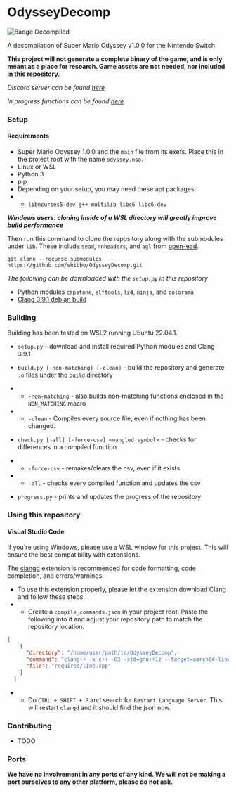# OdysseyDecomp
![Badge Decompiled]

[Badge Decompiled]: https://img.shields.io/endpoint?url=https://raw.githubusercontent.com/shibbo/OdysseyDecomp/main/data/percent.json&style=flat

A decompilation of Super Mario Odyssey v1.0.0 for the Nintendo Switch

**This project will not generate a complete binary of the game, and is only meant as a place for research. Game assets are not needed, nor included in this repository.**

*Discord server can be found [here](https://discord.gg/WHbGwKyH8m)*

*In progress functions can be found [here](https://docs.google.com/spreadsheets/d/198vrkkDqktrRDLInSAkK2HsG5hy1Fl8cmCNRMND3nCY/edit?usp=sharing)*

### Setup
#### Requirements
* Super Mario Odyssey 1.0.0 and the `main` file from its exefs. Place this in the project root with the name `odyssey.nso`.
* Linux or WSL
* Python 3
* pip
* Depending on your setup, you may need these apt packages:
* - `libncurses5-dev g++-multilib libc6 libc6-dev`

***Windows users: cloning inside of a WSL directory will greatly improve build performance***

Then run this command to clone the repository along with the submodules under `lib`. These include `sead`, `nnheaders`, and `agl` from [open-ead](https://github.com/open-ead/).

`git clone --recurse-submodules https://github.com/shibbo/OdysseyDecomp.git`


*The following can be downloaded with the `setup.py` in this repository*
* Python modules `capstone`, `elftools`, `lz4`, `ninja`, and `colorama`
* [Clang 3.9.1 debian build](https://releases.llvm.org/3.9.1/clang+llvm-3.9.1-x86_64-linux-gnu-debian8.tar.xz)

### Building
Building has been tested on WSL2 running Ubuntu 22.04.1.

* `setup.py` - download and install required Python modules and Clang 3.9.1
* `build.py [-non-matching] [-clean]` - build the repository and generate `.o` files under the `build` directory
* - `-non-matching` - also builds non-matching functions enclosed in the `NON_MATCHING` macro
* - `-clean` - Compiles every source file, even if nothing has been changed.

* `check.py [-all] [-force-csv] <mangled symbol>` - checks for differences in a compiled function
* - `-force-csv` - remakes/clears the csv, even if it exists
* - `-all` - checks every compiled function and updates the csv
* `progress.py` - prints and updates the progress of the repository

### Using this repository
#### Visual Studio Code
If you're using Windows, please use a WSL window for this project. This will ensure the best compatibility with extensions.

The [clangd](https://marketplace.visualstudio.com/items?itemName=llvm-vs-code-extensions.vscode-clangd) extension is recommended for code formatting, code completion, and errors/warnings.
* To use this extension properly, please let the extension download Clang and follow these steps:
* * Create a `compile_commands.json` in your project root. Paste the following into it and adjust your repository path to match the repository location.
```json
[
    {
      "directory": "/home/user/path/to/OdysseyDecomp",
      "command": "clang++ -x c++ -O3 -std=gnu++1z --target=aarch64-linux-elf -mcpu=cortex-a57+fp+simd+crypto+crc -fno-exceptions -mno-implicit-float -fno-strict-aliasing -fno-short-enums -fdata-sections -fPIC -g -Wall -I include -I lib/agl/include -I lib/nnheaders/include -I lib/sead/include -I tools/clang/include/c++/v1 -D NNSDK -c",
      "file": "required/line.cpp"
    }
  ]
```
* * Do `CTRL + SHIFT + P` and search for `Restart Language Server`. This will restart `clangd` and it should find the json now.

### Contributing
* TODO

### Ports
**We have no involvement in any ports of any kind. We will not be making a port ourselves to any other platform, please do not ask.**